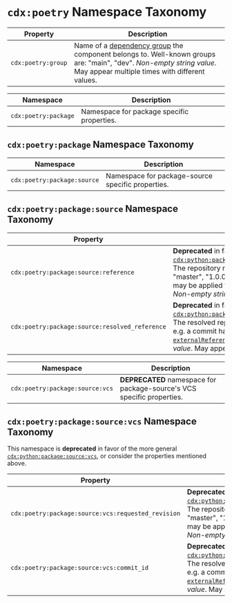 # `cdx:poetry` Namespace Taxonomy

| Property | Description |
|----------|-------------|
| `cdx:poetry:group` | Name of a [dependency group](https://python-poetry.org/docs/managing-dependencies/#dependency-groups) the component belongs to. Well-known groups are: "main", "dev". _Non-empty string value_. May appear multiple times with different values. |

| Namespace | Description |
|-----------|-------------|
| `cdx:poetry:package` | Namespace for package specific properties. |

## `cdx:poetry:package` Namespace Taxonomy

| Namespace | Description |
|-----------|-------------|
| `cdx:poetry:package:source` | Namespace for package-source specific properties. |

## `cdx:poetry:package:source` Namespace Taxonomy

| Property | Description |
|----------|-------------|
| `cdx:poetry:package:source:reference` | **Deprecated** in favor of the more general [`cdx:python:package:source:vcs:requested_revision`](./python.md). <br/> The repository reference of this package, e.g. "master", "1.0.0" or a commit hash for git. Values may be applied to [`externalReferences`][CDX-useCases-externalReferences] of type `vcs`. _Non-empty string value_. May appear once. |
| `cdx:poetry:package:source:resolved_reference` | **Deprecated** in favor of the more general [`cdx:python:package:source:vcs:commit_id`](./python.md). <br/> The resolved repository reference of this package, e.g. a commit hash for git. Values may be applied to [`externalReferences`][CDX-useCases-externalReferences] of type `vcs`. _Non-empty string value_. May appear once. |

| Namespace | Description |
|-----------|-------------|
| `cdx:poetry:package:source:vcs` | **DEPRECATED** namespace for package-source's VCS specific properties. |

## `cdx:poetry:package:source:vcs` Namespace Taxonomy

This namespace is **deprecated** in favor of the more general [`cdx:python:package:source:vcs`](./python.md), or consider the properties mentioned above.

| Property | Description |
|----------|-------------|
| `cdx:poetry:package:source:vcs:requested_revision` | **Deprecated** in favor of the more general [`cdx:python:package:source:vcs:requested_revision`](./python.md). <br/> The repository reference of this package, e.g. "master", "1.0.0" or a commit hash for git. Values may be applied to [`externalReferences`][CDX-useCases-externalReferences] of type `vcs`. _Non-empty string value_. May appear once. |
| `cdx:poetry:package:source:vcs:commit_id` | **Deprecated** in favor of the more general [`cdx:python:package:source:vcs:commit_id`](./python.md). <br/> The resolved repository reference of this package, e.g. a commit hash for git. Values may be applied to [`externalReferences`][CDX-useCases-externalReferences] of type `vcs`. _Non-empty string value_. May appear once. |

[CDX-useCases-externalReferences]: https://cyclonedx.org/use-cases/#external-references
